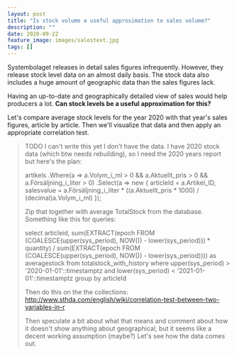 ```yaml
---
layout: post
title: "Is stock volume a useful approximation to sales volume?"
description: ""
date: 2020-09-22
feature_image: images/salestext.jpg 
tags: []
---
```


Systembolaget releases in detail sales figures infrequently.
However, they release stock level data on an almost daily basis. The stock data also includes a huge amount of geographic data than the sales figures lack.

Having an up-to-date and geographically detailed view of sales would help producers a lot. **Can stock levels be a useful approximation for this?**

<!--more-->

Let's compare average stock levels for the year 2020 with that year's sales figures, article by article. Then we'll visualize that data and then apply an appropriate correlation test.

> TODO I can't write this yet I don't have the data. I have 2020 stock data (which btw needs rebuilding), so I need the 2020 years report but here's the plan:
>
>    artikels
>        .Where(a => a.Volym_i_ml > 0 && a.Aktuellt_pris > 0 && a.Försäljning_i_liter > 0)
>        .Select(a => new
>        {
>            articleId = a.Artikel_ID,
>            salesvalue = a.Försäljning_i_liter * ((a.Aktuellt_pris * 1000) / (decimal)a.Volym_i_ml)
>        });
>
>
> Zip that together with average TotalStock from the database. Something like this for queries:
>
>   select articleid, sum(EXTRACT(epoch FROM (COALESCE(upper(sys_period), NOW()) - lower(sys_period))) * quantity) / sum(EXTRACT(epoch FROM (COALESCE(upper(sys_period), NOW()) - lower(sys_period)))) as averagestock
>    from totalstock_with_history
>    where upper(sys_period) > '2020-01-01'::timestamptz
>    and lower(sys_period) < '2021-01-01'::timestamptz
>    group by articleId
>
>
> Then do this on the the collections:
> http://www.sthda.com/english/wiki/correlation-test-between-two-variables-in-r
>
> Then speculate a bit about what that means and comment about how it doesn't show anything about geographical,
> but it seems like a decent working assumption (maybe?) Let's see how the data comes out.

